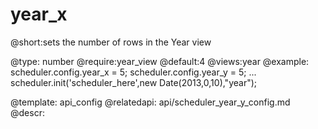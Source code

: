 year_x
=============
@short:sets the number of rows in the Year view
	

@type: number
@require:year_view
@default:4
@views:year
@example:
scheduler.config.year_x = 5;
scheduler.config.year_y = 5;
...
scheduler.init('scheduler_here',new Date(2013,0,10),"year");

@template:	api_config
@relatedapi:
	api/scheduler_year_y_config.md
@descr:


